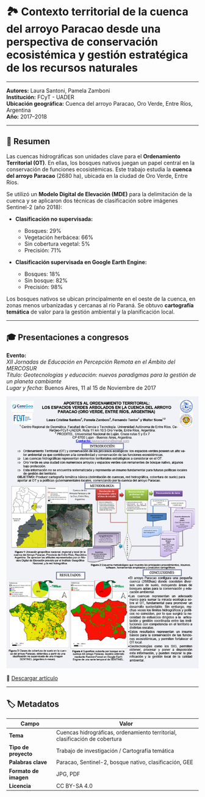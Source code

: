 # 🏞️ Contexto territorial de la cuenca del arroyo Paracao desde una perspectiva de conservación ecosistémica y gestión estratégica de los recursos naturales
---

**Autores:** Laura Santoni, Pamela Zamboni  
**Institución:** FCyT - UADER  
**Ubicación geográfica:** Cuenca del arroyo Paracao, Oro Verde, Entre Ríos, Argentina  
**Año:** 2017–2018

---

## 📝 Resumen

Las cuencas hidrográficas son unidades clave para el **Ordenamiento Territorial (OT)**. En ellas, los bosques nativos juegan un papel central en la conservación de funciones ecosistémicas. Este trabajo estudia la **cuenca del arroyo Paracao** (2680 ha), ubicada en la ciudad de Oro Verde, Entre Ríos.

Se utilizó un **Modelo Digital de Elevación (MDE)** para la delimitación de la cuenca y se aplicaron dos técnicas de clasificación sobre imágenes Sentinel-2 (año 2018):

- **Clasificación no supervisada:**  
  - Bosques: 29%  
  - Vegetación herbácea: 66%  
  - Sin cobertura vegetal: 5%  
  - Precisión: 71%

- **Clasificación supervisada en Google Earth Engine:**  
  - Bosques: 18%  
  - Sin bosque: 82%  
  - Precisión: 98%

Los bosques nativos se ubican principalmente en el oeste de la cuenca, en zonas menos urbanizadas y cercanas al río Paraná. Se obtuvo **cartografía temática** de valor para la gestión ambiental y la planificación local.

---

## 🎓 Presentaciones a congresos

**Evento:**  
*XII Jornadas de Educación en Percepción Remota en el Ámbito del MERCOSUR*  
*Título:* *Geotecnologías y educación: nuevos paradigmas para la gestión de un planeta cambiante*  
*Lugar y fecha:* Buenos Aires, 11 al 15 de Noviembre de 2017

<img src="https://github.com/IDE-FCyT/IDE-FCyT/blob/main/images/poster_paracao.jpg?raw=true" width="850" alt="Póster Paracao" />

📎 [Descargar artículo](https://drive.google.com/file/d/1uLjlWpnqLyuavL0-w7j1CcYb1sg4ik2f/view?usp=sharing)

---

## 🏷️ Metadatos

| Campo                  | Valor                                                                 |
|------------------------|-----------------------------------------------------------------------|
| **Tema**               | Cuencas hidrográficas, ordenamiento territorial, clasificación de cobertura |
| **Tipo de proyecto**   | Trabajo de investigación / Cartografía temática                       |
| **Palabras clave**     | Paracao, Sentinel-2, bosque nativo, clasificación, GEE                |
| **Formato de imagen**  | JPG, PDF                                                              |
| **Licencia**           | CC BY-SA 4.0                                                           |
